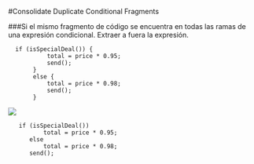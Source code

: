 #Consolidate Duplicate Conditional Fragments

###Si el mismo fragmento de código se encuentra en todas las ramas de una expresión condicional. Extraer a fuera la expresión.
```
  if (isSpecialDeal()) {
           total = price * 0.95;
           send();
       }
       else {
           total = price * 0.98;
           send();
       }
```
![](http://www.iconki.com/icons/Software-Applications/32x32-Applications-Basics/arrow_down_blue.png)

```
   if (isSpecialDeal())
          total = price * 0.95;
      else
          total = price * 0.98;
      send();
```


